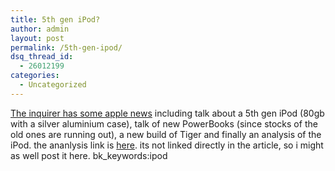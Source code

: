 ```yaml
---
title: 5th gen iPod?
author: admin
layout: post
permalink: /5th-gen-ipod/
dsq_thread_id:
  - 26012199
categories:
  - Uncategorized
---
```

[The inquirer has some apple news][1] including talk about a 5th gen iPod (80gb with a silver aluminium case), talk of new PowerBooks (since stocks of the old ones are running out), a new build of Tiger and finally an analysis of the iPod. the ananlysis link is [here][2]. its not linked directly in the article, so i might as well post it here. bk_keywords:ipod

 [1]: http://www.theinquirer.net/?article=20861
 [2]: http://www.elecdesign.com/Articles/ArticleID/9500/9500.html
